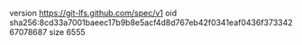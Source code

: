 version https://git-lfs.github.com/spec/v1
oid sha256:8cd33a7001baeec17b9b8e5acf4d8d767eb42f0341eaf0436f37334267078687
size 6555
